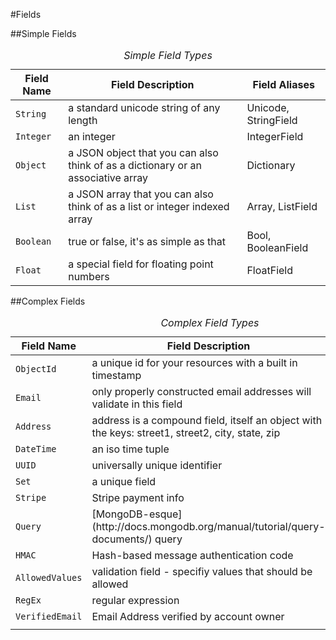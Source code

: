 #Fields

##Simple Fields

<table class="table table-bordered table-striped">
    <caption><em>Simple Field Types</em></caption>
    <thead><tr>
        <th>Field Name</th>
        <th>Field Description</th>
        <th>Field Aliases</th>
    </tr></thead>
    <tr>
        <td><code>String</code></td>
        <td>a standard unicode string of any length</td>
        <td>Unicode, StringField</td></tr>
    <tr>
        <td><code>Integer</code></td>
        <td>an integer</td>
        <td>IntegerField</td>
    </tr>
    <tr>
        <td><code>Object</code></td>
        <td>a JSON object that you can also think of as a dictionary or an associative array</td>
        <td>Dictionary</td>
    </tr>
    <tr>
        <td><code>List</code></td>
        <td>a JSON array that you can also think of as a list or integer indexed array</td>
        <td>Array, ListField</td>
    </tr>
    <tr>
        <td><code>Boolean</code></td>
        <td>true or false, it's as simple as that</td>
        <td>Bool, BooleanField</td>
    </tr>
    <tr>
        <td><code>Float</code></td>
        <td>a special field for floating point numbers</td>
        <td>FloatField</td>
    </tr>
</table>

##Complex Fields

<table class="table table-bordered table-striped">
    <caption><em>Complex Field Types</em></caption>
    <thead><tr>
        <th>Field Name</th>
        <th>Field Description</th>
        <th>Field Aliases</th>
    </tr></thead>
    <tr>
        <td><code>ObjectId</code></td>
        <td>a unique id for your resources with a built in timestamp</td>
        <td>ObjectIdField</td>
    </tr>
    <tr>
        <td><code>Email</code></td>
        <td>only properly constructed email addresses will validate in this field</td>
        <td>EmailField</td>
    </tr>
    <tr>
        <td><code>Address</code></td>
        <td>address is a compound field, itself an object with the keys: street1, street2, city, state,
        zip</td>
        <td>AddressField</td>
    </tr>
    <tr>
        <td><code>DateTime</code></td>
        <td>an iso time tuple</td>
        <td>DateTimeField</td>
    </tr>
    <tr>
        <td><code>UUID</code></td>
        <td>universally unique identifier</td>
        <td>UUIDField</td>
    </tr>
    <tr>
        <td><code>Set</code></td>
        <td>a unique field</td>
        <td>SetField</td>
    </tr>
    <tr>
        <td><code>Stripe</code></td>
        <td>Stripe payment info</td>
        <td>Stripe</td>
    </tr>
    <tr>
        <td><code>Query</code></td>
        <td>[MongoDB-esque](http://docs.mongodb.org/manual/tutorial/query-documents/) query</td>
        <td>Query</td>
    </tr>
    <tr>
        <td><code>HMAC</code></td>
        <td>Hash-based message authentication code</td>
        <td>HMAC</td>
    </tr>
    <tr>
        <td><code>AllowedValues</code></td>
        <td>validation field - specifiy values that should be allowed</td>
        <td>AllowedValues</td>
    </tr>
    <tr>
        <td><code>RegEx</code></td>
        <td>regular expression</td>
        <td>RegEx</td>
    </tr>
    <tr>
        <td><code>VerifiedEmail</code></td>
        <td>Email Address verified by account owner</td>
        <td>VerifiedEmail</td>
    </tr>
    <tr>
        <td></td>
        <td></td>
        <td></td>
    </tr>
</table>
